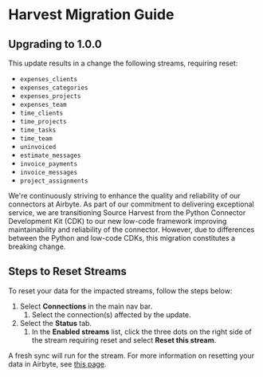 # Harvest Migration Guide

## Upgrading to 1.0.0

This update results in a change the following streams, requiring reset:
- `expenses_clients`
- `expenses_categories`
- `expenses_projects`
- `expenses_team`
- `time_clients`
- `time_projects`
- `time_tasks`
- `time_team`
- `uninvoiced`
- `estimate_messages`
- `invoice_payments`
- `invoice_messages`
- `project_assignments`

We're continuously striving to enhance the quality and reliability of our connectors at Airbyte. As part of our commitment to delivering exceptional service, we are transitioning Source Harvest from the Python Connector Development Kit (CDK) to our new low-code framework improving maintainability and reliability of the connector. However, due to differences between the Python and low-code CDKs, this migration constitutes a breaking change.

## Steps to Reset Streams

To reset your data for the impacted streams, follow the steps below:

1. Select **Connections** in the main nav bar.
    1. Select the connection(s) affected by the update.
2. Select the **Status** tab.
    1. In the **Enabled streams** list, click the three dots on the right side of the stream requiring reset and select **Reset this stream**.

A fresh sync will run for the stream. For more information on resetting your data in Airbyte, see [this page](https://docs.airbyte.com/operator-guides/reset).